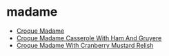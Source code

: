 # madame

 * [Croque Madame](../../index/c/croque-madame-107184.json)
 * [Croque Madame Casserole With Ham And Gruyere](../../index/c/croque-madame-casserole-with-ham-and-gruyere.json)
 * [Croque Madame With Cranberry Mustard Relish](../../index/c/croque-madame-with-cranberry-mustard-relish.json)
